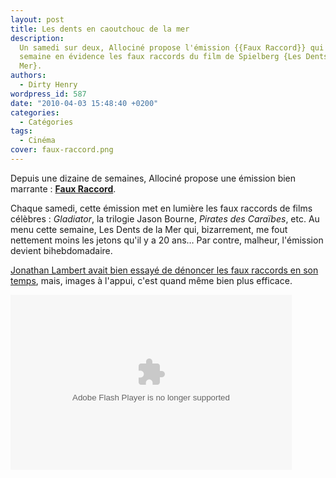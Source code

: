 ```yaml
---
layout: post
title: Les dents en caoutchouc de la mer
description:
  Un samedi sur deux, Allociné propose l'émission {{Faux Raccord}} qui met cette
  semaine en évidence les faux raccords du film de Spielberg {Les Dents de la
  Mer}.
authors:
  - Dirty Henry
wordpress_id: 587
date: "2010-04-03 15:48:40 +0200"
categories:
  - Catégories
tags:
  - Cinéma
cover: faux-raccord.png
---
```


Depuis une dizaine de semaines, Allociné propose une émission bien marrante :
[**Faux Raccord**](http://www.allocine.fr/video/faux-raccords/).

Chaque samedi, cette émission met en lumière les faux raccords de films célèbres
: _Gladiator_, la trilogie Jason Bourne, _Pirates des Caraïbes_, etc. Au menu
cette semaine, Les Dents de la Mer qui, bizarrement, me fout nettement moins les
jetons qu'il y a 20 ans… Par contre, malheur, l'émission devient bihebdomadaire.

[Jonathan Lambert avait bien essayé de dénoncer les faux raccords en son temps](http://www.youtube.com/watch?v=uMrs-ZL60Rw),
mais, images à l'appui, c'est quand même bien plus efficace.

<div id="allocine_blog" style="width:450px; height:280px"><object height="280px" width="100%"><param name="movie" value="http://www.allocine.fr/blogvision/19096015"></param><param name="allowFullScreen" value="true"></param><param name="allowScriptAccess" value="always"></param><embed src="http://www.allocine.fr/blogvision/19096015" type="application/x-shockwave-flash" width="100%" height="100%" allowFullScreen="true" allowScriptAccess="always"></embed></object></div>
